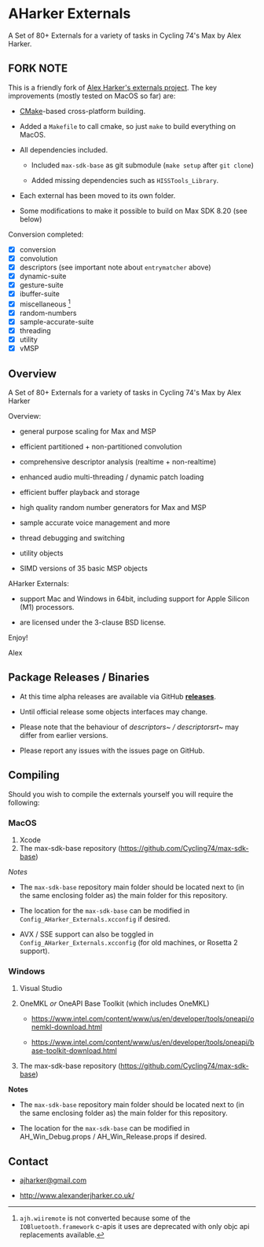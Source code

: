 # AHarker Externals

A Set of 80+ Externals for a variety of tasks in Cycling 74's Max by Alex Harker.

## FORK NOTE

This is a friendly fork of [Alex Harker's externals project](https://github.com/AlexHarker/AHarker_Externals/). The key improvements (mostly tested on MacOS so far) are:

- [CMake](https://cmake.org)-based cross-platform building. 

- Added a `Makefile` to call cmake, so just `make` to build everything on MacOS.

- All dependencies included.

	- Included `max-sdk-base` as git submodule (`make setup` after `git clone`)

	- Added missing dependencies such as `HISSTools_Library`.

- Each external has been moved to its own folder.

- Some modifications to make it possible to build on Max SDK 8.20 (see below)

Conversion completed:

- [x] conversion
- [x] convolution
- [x] descriptors (see important note about `entrymatcher` above)
- [x] dynamic-suite
- [x] gesture-suite
- [x] ibuffer-suite
- [x] miscellaneous [^1]
- [x] random-numbers
- [x] sample-accurate-suite
- [x] threading
- [x] utility
- [x] vMSP

[^1]: `ajh.wiiremote` is not converted because some of the `IOBluetooth.framework` c-apis it uses are deprecated with only objc api replacements available.

## Overview


A Set of 80+ Externals for a variety of tasks in Cycling 74's Max by Alex Harker

Overview:

- general purpose scaling for Max and MSP

- efficient partitioned + non-partitioned convolution

- comprehensive descriptor analysis (realtime + non-realtime)

- enhanced audio multi-threading / dynamic patch loading

- efficient buffer playback and storage

- high quality random number generators for Max and MSP

- sample accurate voice management and more

- thread debugging and switching

- utility objects

- SIMD versions of 35 basic MSP objects

AHarker Externals:

- support Mac and Windows in 64bit, including support for Apple Silicon (M1) processors.

- are licensed under the 3-clause BSD license.

Enjoy!

Alex

## Package Releases / Binaries


- At this time alpha releases are available via GitHub **[releases](https://github.com/AlexHarker/AHarker_Externals/releases)**. 

- Until official release some objects interfaces may change.

- Please note that the behaviour of *descriptors~ / descriptorsrt~* may differ from earlier versions. 

- Please report any issues with the issues page on GitHub. 

## Compiling

Should you wish to compile the externals yourself you will require the following:

### MacOS

1. Xcode
2. The max-sdk-base repository (https://github.com/Cycling74/max-sdk-base)

*Notes*

- The `max-sdk-base` repository main folder should be located next to (in the same enclosing folder as) the main folder for this repository.

- The location for the `max-sdk-base` can be modified in `Config_AHarker_Externals.xcconfig` if desired.

- AVX / SSE support can also be toggled in `Config_AHarker_Externals.xcconfig` (for old machines, or Rosetta 2 support).

### Windows

1. Visual Studio

2. OneMKL *or* OneAPI Base Toolkit (which includes OneMKL)
    
    - <https://www.intel.com/content/www/us/en/developer/tools/oneapi/onemkl-download.html>
	
	- <https://www.intel.com/content/www/us/en/developer/tools/oneapi/base-toolkit-download.html>
  
3. The max-sdk-base repository (https://github.com/Cycling74/max-sdk-base)

**Notes**

- The `max-sdk-base` repository main folder should be located next to (in the same enclosing folder as) the main folder for this repository.

- The location for the `max-sdk-base` can be modified in AH_Win_Debug.props / AH_Win_Release.props if desired.

## Contact


- <ajharker@gmail.com>

- <http://www.alexanderjharker.co.uk/>
